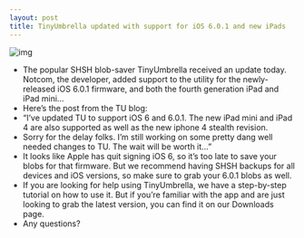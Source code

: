 ```yaml
---
layout: post
title: TinyUmbrella updated with support for iOS 6.0.1 and new iPads
---
```

![img](http://media.idownloadblog.com/wp-content/uploads/2012/02/shsh-tinyumbrella.jpg)
* The popular SHSH blob-saver TinyUmbrella received an update today. Notcom, the developer, added support to the utility for the newly-released iOS 6.0.1 firmware, and both the fourth generation iPad and iPad mini…
* Here’s the post from the TU blog:
* “I’ve updated TU to support iOS 6 and 6.0.1. The new iPad mini and iPad 4 are also supported as well as the new iphone 4 stealth revision.
* Sorry for the delay folks. I’m still working on some pretty dang well needed changes to TU. The wait will be worth it…”
* It looks like Apple has quit signing iOS 6, so it’s too late to save your blobs for that firmware. But we recommend having SHSH backups for all devices and iOS versions, so make sure to grab your 6.0.1 blobs as well.
* If you are looking for help using TinyUmbrella, we have a step-by-step tutorial on how to use it. But if you’re familiar with the app and are just looking to grab the latest version, you can find it on our Downloads page.
* Any questions?

